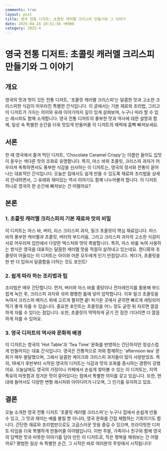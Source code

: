 ```yaml
---
comments: true
layout: post
title: 영국 전통 디저트: 초콜릿 캐러멜 크리스피 만들기와 그 이야기
date: 2025-04-24 19:51:56 +0900
category: 2025-4
---
```


# 영국 전통 디저트: 초콜릿 캐러멜 크리스피 만들기와 그 이야기

## 개요
영국의 맛과 멋이 깃든 전통 디저트, '초콜릿 캐러멜 크리스피'는 달콤한 맛과 고소한 크리스피한 식감이 어우러진 특별한 간식입니다. 이 글에서는 기본 재료와 조리법, 그리고 이 디저트가 가지는 의미와 유래 이야기까지 깊이 있게 살펴보며, 누구나 따라 할 수 있는 레시피도 함께 소개합니다. 영국 전통 디저트의 풍부한 맛과 역사에 대한 설명과 함께, 일상 속 특별한 순간을 더욱 맛있게 만들어줄 이 디저트의 매력에 흠뻑 빠져보세요.

## 서론
한 때 영국에서 즐겨 먹던 디저트, 'Chocolate Caramel Crispy'는 이름만 들어도 입맛이 돋우는 색다른 맛의 조화로 유명합니다. 특히, 마스 바와 초콜릿, 크리스피 과자가 어우러져 독특하면서도 풍부한 식감을 선사하는 이 디저트는, 영국의 정서와 전통이 묻어나는 대표적인 간식입니다. 오늘은 집에서도 쉽게 만들 수 있도록 재료와 조리법을 상세히 안내하면서, 그 유래와 재미있는 역사 이야기도 함께 나누어볼까 합니다. 이 디저트 하나로 영국의 한 순간에 빠져보는 건 어떨까요?

## 본론

### 1. 초콜릿 캐러멜 크리스피의 기본 재료와 맛의 비밀
이 디저트는 마스 바, 버터, 리스 크리스피 과자, 밀크 초콜릿이 핵심 재료입니다. 마스 바의 풍부한 캐러멜과 초콜릿, 버터의 부드러움, 그리고 크리스피 과자의 고소한 식감이 서로 어우러져 입안에서 다양한 텍스처와 맛이 폭발합니다. 특히, 마스 바를 녹여 사용하는 방식은 영국을 대표하는 달콤한 캐러멜 맛을 적절히 살려내고 있는데요. 캔디류와 초콜릿이 어울리는 이 디저트는 아이와 어른 모두에게 인기 만점입니다. 게다가, 초콜릿을 한 번 더 입혀서 달콤함을 더하는 것도 포인트!

### 2. 쉽게 따라 하는 조리법과 팁
조리법은 매우 간단합니다. 먼저, 버터와 마스 바를 중탕이나 전자레인지를 활용해 부드럽게 녹인 후, 크리스피 과자와 섞어 평평한 틀에 넣어 압착합니다. 이후 밀크 초콜릿을 녹여서 크리스피 베이스 위에 고르게 펼치면 끝! 차가운 곳에서 굳히면 빠르게 세팅되어 먹기 좋게 자를 수 있습니다. 중요한 포인트는 초콜릿을 어느 정도 굳힌 뒤 자르면 깔끔하게 자를 수 있다는 점입니다. 또한, 초콜릿이 딱딱하게 굳기 전 잠깐 기다리면 더 깔끔하게 자를 수 있어요.

### 3. 영국 디저트의 역사와 문화적 배경
이 디저트는 영국의 'Hot Table'과 'Tea Time' 문화를 반영하는 간단하지만 정성스럽게 만들어지는 대표 간식입니다. 영국은 전통적으로 차와 함께하는 'afternoon tea' 문화가 매우 발달했으며, 그래서 달콤한 케이크와 크리스피 과자들이 많이 사랑받았죠. 특히, 19세기 후반부터 시작된 영국의 디저트는 식감과 맛의 조화를 중시하는 경향이 강했어요. 오늘날에도 영국의 가정이나 카페에서 손쉽게 찾아볼 수 있는 이 디저트는, 지역 특유의 따뜻함과 정겨운 맛이 묻어있다는 점에서 특별한 의미를 갖고 있습니다. 또한, 현대에 들어서도 다양한 변형 레시피와 아이디어가 나오며, 그 인기를 유지하고 있죠.

## 결론
오늘 소개한 영국 전통 디저트 '초콜릿 캐러멜 크리스피'는 누구나 집에서 손쉽게 만들 수 있고, 그 맛과 재미는 배를 불릴 뿐 아니라, 영국 문화를 간접 체험하는 기회이기도 합니다. 간단한 재료와 조리법만으로도 고급스러운 맛을 즐길 수 있으며, 프라이빗한 디저트 타임을 더욱 특별하게 만들어줄 아이템입니다. 이번 주말, 가족이나 친구와 함께 영국의 담백한 맛과 따뜻한 이야기를 담아 만든 이 디저트로, 작은 행복을 채워보는 건 어떨까요? 평범한 일상 속 특별한 순간, 그 시작은 바로 여러분의 주방에서 시작됩니다!